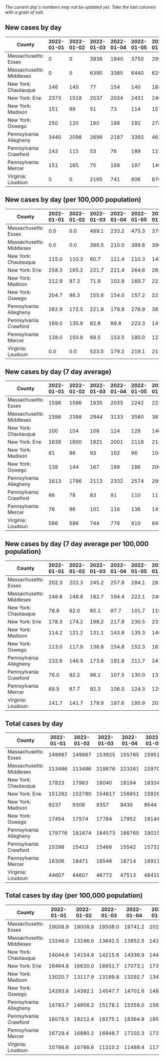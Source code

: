 _The current day's numbers may not be updated yet. Take the last columns with a grain of salt._
## New cases by day

| County | 2022-01-01 | 2022-01-02 | 2022-01-03 | 2022-01-04 | 2022-01-05 | 2022-01-06 | 2022-01-07 |
| --- | --- | --- | --- | --- | --- | --- | --- |
| Massachusetts: Essex | 0 | 0 | 3938 | 1840 | 3750 | 2992 |  |
| Massachusetts: Middlesex | 0 | 0 | 6390 | 3385 | 6440 | 6296 |  |
| New York: Chautauqua | 146 | 140 | 77 | 154 | 140 | 188 |  |
| New York: Erie | 2373 | 1518 | 2037 | 2034 | 2431 | 2408 |  |
| New York: Madison | 151 | 69 | 51 | 73 | 114 | 157 |  |
| New York: Oswego | 250 | 120 | 190 | 188 | 192 | 278 |  |
| Pennsylvania: Allegheny | 3440 | 2098 | 2699 | 2187 | 3392 | 4637 |  |
| Pennsylvania: Crawford | 143 | 115 | 53 | 76 | 189 | 121 |  |
| Pennsylvania: Mercer | 151 | 165 | 75 | 168 | 197 | 140 |  |
| Virginia: Loudoun | 0 | 0 | 2165 | 741 | 906 | 876 |  |

## New cases by day (per 100,000 population)

| County | 2022-01-01 | 2022-01-02 | 2022-01-03 | 2022-01-04 | 2022-01-05 | 2022-01-06 | 2022-01-07 |
| --- | --- | --- | --- | --- | --- | --- | --- |
| Massachusetts: Essex | 0.0 | 0.0 | 499.1 | 233.2 | 475.3 | 379.2 |  |
| Massachusetts: Middlesex | 0.0 | 0.0 | 396.5 | 210.0 | 399.6 | 390.6 |  |
| New York: Chautauqua | 115.0 | 110.3 | 60.7 | 121.4 | 110.3 | 148.1 |  |
| New York: Erie | 258.3 | 165.2 | 221.7 | 221.4 | 264.6 | 262.1 |  |
| New York: Madison | 212.9 | 97.3 | 71.9 | 102.9 | 160.7 | 221.3 |  |
| New York: Oswego | 204.7 | 98.3 | 155.6 | 154.0 | 157.2 | 227.7 |  |
| Pennsylvania: Allegheny | 282.9 | 172.5 | 221.9 | 179.8 | 278.9 | 381.3 |  |
| Pennsylvania: Crawford | 169.0 | 135.9 | 62.6 | 89.8 | 223.3 | 143.0 |  |
| Pennsylvania: Mercer | 138.0 | 150.8 | 68.5 | 153.5 | 180.0 | 127.9 |  |
| Virginia: Loudoun | 0.0 | 0.0 | 523.5 | 179.2 | 219.1 | 211.8 |  |

## New cases by day (7 day average)

| County | 2022-01-01 | 2022-01-02 | 2022-01-03 | 2022-01-04 | 2022-01-05 | 2022-01-06 | 2022-01-07 |
| --- | --- | --- | --- | --- | --- | --- | --- |
| Massachusetts: Essex | 1596 | 1596 | 1935 | 2035 | 2242 | 2232 |  |
| Massachusetts: Middlesex | 2398 | 2398 | 2944 | 3133 | 3580 | 3876 |  |
| New York: Chautauqua | 100 | 104 | 108 | 124 | 129 | 140 |  |
| New York: Erie | 1638 | 1600 | 1821 | 2001 | 2118 | 2140 |  |
| New York: Madison | 81 | 86 | 93 | 102 | 96 | 104 |  |
| New York: Oswego | 138 | 144 | 167 | 189 | 186 | 200 |  |
| Pennsylvania: Allegheny | 1613 | 1786 | 2113 | 2332 | 2574 | 2953 |  |
| Pennsylvania: Crawford | 66 | 78 | 83 | 91 | 110 | 111 |  |
| Pennsylvania: Mercer | 76 | 96 | 101 | 116 | 136 | 142 |  |
| Virginia: Loudoun | 586 | 586 | 744 | 776 | 810 | 843 |  |

## New cases by day (7 day average per 100,000 population)

| County | 2022-01-01 | 2022-01-02 | 2022-01-03 | 2022-01-04 | 2022-01-05 | 2022-01-06 | 2022-01-07 |
| --- | --- | --- | --- | --- | --- | --- | --- |
| Massachusetts: Essex | 202.3 | 202.3 | 245.2 | 257.9 | 284.1 | 282.9 |  |
| Massachusetts: Middlesex | 148.8 | 148.8 | 182.7 | 194.4 | 222.1 | 240.5 |  |
| New York: Chautauqua | 78.8 | 82.0 | 85.1 | 97.7 | 101.7 | 110.3 |  |
| New York: Erie | 178.3 | 174.2 | 198.2 | 217.8 | 230.5 | 232.9 |  |
| New York: Madison | 114.2 | 121.2 | 131.1 | 143.8 | 135.3 | 146.6 |  |
| New York: Oswego | 113.0 | 117.9 | 136.8 | 154.8 | 152.3 | 163.8 |  |
| Pennsylvania: Allegheny | 132.6 | 146.9 | 173.8 | 191.8 | 211.7 | 242.8 |  |
| Pennsylvania: Crawford | 78.0 | 92.2 | 98.1 | 107.5 | 130.0 | 131.2 |  |
| Pennsylvania: Mercer | 69.5 | 87.7 | 92.3 | 106.0 | 124.3 | 129.8 |  |
| Virginia: Loudoun | 141.7 | 141.7 | 179.9 | 187.6 | 195.9 | 203.9 |  |

## Total cases by day

| County | 2022-01-01 | 2022-01-02 | 2022-01-03 | 2022-01-04 | 2022-01-05 | 2022-01-06 | 2022-01-07 |
| --- | --- | --- | --- | --- | --- | --- | --- |
| Massachusetts: Essex | 149987 | 149987 | 153925 | 155765 | 159515 | 162507 |  |
| Massachusetts: Middlesex | 213486 | 213486 | 219876 | 223261 | 229701 | 235997 |  |
| New York: Chautauqua | 17823 | 17963 | 18040 | 18194 | 18334 | 18522 |  |
| New York: Erie | 151262 | 152780 | 154817 | 156851 | 159282 | 161690 |  |
| New York: Madison | 9237 | 9306 | 9357 | 9430 | 9544 | 9701 |  |
| New York: Oswego | 17454 | 17574 | 17764 | 17952 | 18144 | 18422 |  |
| Pennsylvania: Allegheny | 179776 | 181874 | 184573 | 186760 | 190152 | 194789 |  |
| Pennsylvania: Crawford | 15298 | 15413 | 15466 | 15542 | 15731 | 15852 |  |
| Pennsylvania: Mercer | 18306 | 18471 | 18546 | 18714 | 18911 | 19051 |  |
| Virginia: Loudoun | 44607 | 44607 | 46772 | 47513 | 48419 | 49295 |  |

## Total cases by day (per 100,000 population)

| County | 2022-01-01 | 2022-01-02 | 2022-01-03 | 2022-01-04 | 2022-01-05 | 2022-01-06 | 2022-01-07 |
| --- | --- | --- | --- | --- | --- | --- | --- |
| Massachusetts: Essex | 19008.9 | 19008.9 | 19508.0 | 19741.2 | 20216.5 | 20595.7 |  |
| Massachusetts: Middlesex | 13246.0 | 13246.0 | 13642.5 | 13852.5 | 14252.1 | 14642.7 |  |
| New York: Chautauqua | 14044.6 | 14154.9 | 14215.6 | 14336.9 | 14447.3 | 14595.4 |  |
| New York: Erie | 16464.8 | 16630.0 | 16851.7 | 17073.1 | 17337.7 | 17599.8 |  |
| New York: Madison | 13020.7 | 13117.9 | 13189.8 | 13292.7 | 13453.4 | 13674.7 |  |
| New York: Oswego | 14293.8 | 14392.1 | 14547.7 | 14701.6 | 14858.9 | 15086.5 |  |
| Pennsylvania: Allegheny | 14783.7 | 14956.2 | 15178.1 | 15358.0 | 15636.9 | 16018.2 |  |
| Pennsylvania: Crawford | 18076.5 | 18212.4 | 18275.1 | 18364.9 | 18588.2 | 18731.2 |  |
| Pennsylvania: Mercer | 16729.4 | 16880.2 | 16948.7 | 17102.3 | 17282.3 | 17410.3 |  |
| Virginia: Loudoun | 10786.6 | 10786.6 | 11310.2 | 11489.4 | 11708.4 | 11920.3 |  |
